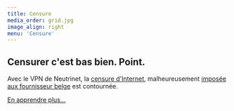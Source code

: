```yaml
---
title: Censure
media_order: grid.jpg
image_align: right
menu: 'Censure'
---
```


## Censurer c'est bas bien. Point.

Avec le VPN de Neutrinet, la [censure d'Internet](https://fr.wikipedia.org/wiki/Censure_de_l%27Internet), malheureusement [imposée aux fournisseur belge](https://huit.re/4Ne5ccE6) est contournée.

[En apprendre plus…](https://www.laquadrature.net/en/search/apachesolr_search/censure?classes=btn,btn-error,btn-lg)
